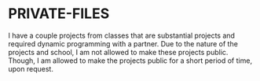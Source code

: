 # PRIVATE-FILES
I have a couple projects from classes that are substantial projects and required dynamic programming with a partner.
Due to the nature of the projects and school, I am not allowed to make these projects public. Though, I am allowed to 
make the projects public for a short period of time, upon request.
